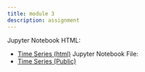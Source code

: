```yaml
---
title: module 3
description: assignment
---
```

Jupyter Notebook HTML:
- [Time Series (html)](TimeSeries.html)
Jupyter Notebook File:
- [Time Series (Public)](TimeSeries_Public.ipynb)

